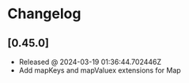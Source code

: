 # Changelog

## [0.45.0]

- Released @ 2024-03-19 01:36:44.702446Z
- Add mapKeys and mapValuex extensions for Map
